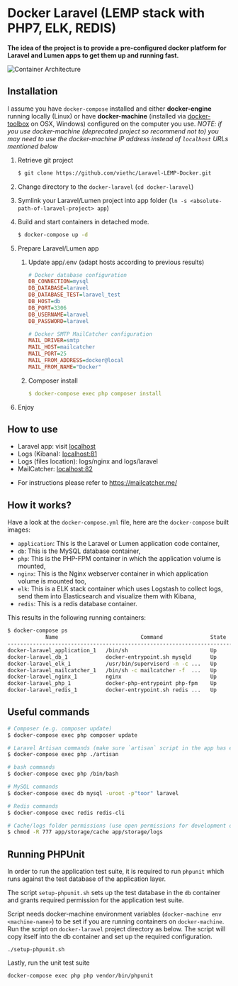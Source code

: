 # Docker Laravel (LEMP stack with PHP7, ELK, REDIS)

**The idea of the project is to provide a pre-configured docker platform for Laravel and Lumen apps to get them up and running fast.**

![Container Architecture](https://raw.githubusercontent.com/purinda/docker-laravel/master/docs/container-architecture.png)

## Installation

I assume you have `docker-compose` installed and either **docker-engine** running locally (Linux) or have **docker-machine** (installed via [docker-toolbox](https://www.docker.com/products/docker-toolbox) on OSX, Windows) 
configured on the computer you use. _NOTE: if you use docker-machine (deprecated project so recommend not to) you may need to use the docker-machine IP address instead of `localhost` URLs mentioned below_

1. Retrieve git project

    ```bash
    $ git clone https://github.com/viethc/Laravel-LEMP-Docker.git
    ```

2. Change directory to the `docker-laravel` (`cd docker-laravel`)

3. Symlink your Laravel/Lumen project into app folder (`ln -s <absolute-path-of-laravel-project> app`)

4. Build and start containers in detached mode.

    ```bash
    $ docker-compose up -d
    ```

5. Prepare Laravel/Lumen app
    1. Update app/.env (adapt hosts according to previous results)

        ```ini
        # Docker database configuration
        DB_CONNECTION=mysql
        DB_DATABASE=laravel
        DB_DATABASE_TEST=laravel_test
        DB_HOST=db
        DB_PORT=3306
        DB_USERNAME=laravel
        DB_PASSWORD=laravel

        # Docker SMTP MailCatcher configuration
        MAIL_DRIVER=smtp
        MAIL_HOST=mailcatcher
        MAIL_PORT=25
        MAIL_FROM_ADDRESS=docker@local
        MAIL_FROM_NAME="Docker"
        ```

    2. Composer install

        ```yml
        $ docker-compose exec php composer install
        ```

6. Enjoy

## How to use

* Laravel app: visit [localhost](http://localhost)
* Logs (Kibana): [localhost:81](http://localhost:81)
* Logs (files location): logs/nginx and logs/laravel
* MailCatcher: [localhost:82](http://localhost:82)
 - For instructions please refer to https://mailcatcher.me/

## How it works?

Have a look at the `docker-compose.yml` file, here are the `docker-compose` built images:

* `application`: This is the Laravel or Lumen application code container,
* `db`: This is the MySQL database container,
* `php`: This is the PHP-FPM container in which the application volume is mounted,
* `nginx`: This is the Nginx webserver container in which application volume is mounted too,
* `elk`: This is a ELK stack container which uses Logstash to collect logs, send them into Elasticsearch and visualize them with Kibana,
* `redis`: This is a redis database container.

This results in the following running containers:

```bash
$ docker-compose ps
            Name                          Command               State                                     Ports
--------------------------------------------------------------------------------------------------------------------------------------------------
docker-laravel_application_1   /bin/sh                          Up
docker-laravel_db_1            docker-entrypoint.sh mysqld      Up      3306/tcp
docker-laravel_elk_1           /usr/bin/supervisord -n -c ...   Up      0.0.0.0:81->80/tcp,:::81->80/tcp
docker-laravel_mailcatcher_1   /bin/sh -c mailcatcher -f  ...   Up      0.0.0.0:25->1025/tcp,:::25->1025/tcp, 0.0.0.0:82->1080/tcp,:::82->1080/tcp
docker-laravel_nginx_1         nginx                            Up      443/tcp, 0.0.0.0:80->80/tcp,:::80->80/tcp
docker-laravel_php_1           docker-php-entrypoint php-fpm    Up      9000/tcp
docker-laravel_redis_1         docker-entrypoint.sh redis ...   Up      6379/tcp
```

## Useful commands

```bash
# Composer (e.g. composer update)
$ docker-compose exec php composer update

# Laravel Artisan commands (make sure `artisan` script in the app has executable permissions bit set)
$ docker-compose exec php ./artisan

# bash commands
$ docker-compose exec php /bin/bash

# MySQL commands
$ docker-compose exec db mysql -uroot -p"toor" laravel

# Redis commands
$ docker-compose exec redis redis-cli

# Cache/logs folder permissions (use open permissions for development only)
$ chmod -R 777 app/storage/cache app/storage/logs

```

## Running PHPUnit

In order to run the application test suite, it is required to run `phpunit` which runs against the test database of the 
application layer.

The script `setup-phpunit.sh` sets up the test database in the `db` container and grants required permission for the application
test suite.

Script needs docker-machine environment variables (`docker-machine env <machine-name>`) to be set if you are running 
containers on `docker-machine`. Run the script on `docker-laravel` project directory as below. The script will copy itself into
the db container and set up the required configuration.
    
    ./setup-phpunit.sh
    
Lastly, run the unit test suite

    docker-compose exec php php vendor/bin/phpunit
